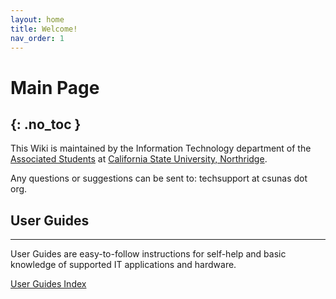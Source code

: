```yaml
---
layout: home
title: Welcome!
nav_order: 1
---
```


# Main Page
{: .no_toc }
---

This Wiki is maintained by the Information Technology department of the [Associated Students](https://www.csun.edu/as) at [California State University, Northridge](https://www.csun.edu/).

Any questions or suggestions can be sent to: techsupport at csunas dot org.



## User Guides
---
User Guides are easy-to-follow instructions for self-help and basic knowledge of supported IT applications and hardware.

[User Guides Index](https://tanhenry1999.github.io/ex-user-guides/docs/user-docs/index.md.html)